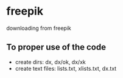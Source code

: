 # freepik
downloading from freepik
## To proper use of the code
- create dirs: dx, dx/ok, dx/xk
- create text files: lists.txt, xlists.txt, dx.txt
